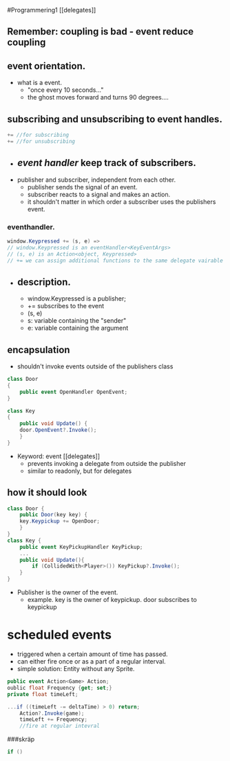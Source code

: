 #Programmering1 
[[delegates]]
## Remember: coupling is bad - event reduce coupling

## event orientation.

- what is a event.
  - "once every 10 seconds..."
  - the ghost moves forward and turns 90 degrees....

## subscribing and unsubscribing to event handles.
```C# 
+= //for subscribing
+= //for unsubscribing
```

- ## *event handler* keep track of subscribers.
- publisher and subscriber, independent from each other.
  - publisher sends the signal of an event.
  - subscriber reacts to a signal and makes an action.
  - it shouldn't matter in which order a subscriber uses the publishers event.

### eventhandler.
```c#
window.Keypressed += (s, e) =>
// window.Keypressed is an eventHandler<KeyEventArgs>
// (s, e) is an Action<object, Keypressed>
// += we can assign additional functions to the same delegate vairable (adds them together as a list).
```

- ## description.
	- window.Keypressed is a publisher;
	- += subscribes to the event
	- (s, e)
	- s: variable containing the "sender"
	- e: variable containing the argument
## encapsulation
- shouldn't invoke events outside of the publishers class
```C#
class Door
{
	public event OpenHandler OpenEvent;
}

class Key
{
	public void Update() {
	door.OpenEvent?.Invoke();
	}
}
```
- Keyword: event
[[delegates]]
  - prevents invoking a delegate from outside the publisher
  - similar to readonly, but for delegates
## how it should look
```C#
class Door {
	public Door(key key) {
	key.Keypickup += OpenDoor;
	}
}
class Key {
	public event KeyPickupHandler KeyPickup;
	...
	public void Update(){
		if (CollidedWith<Player>()) KeyPickup?.Invoke();
	}
}
```
- Publisher is the owner of the event.
  - example. key is the owner of keypickup. door subscribes to keypickup
# scheduled events
- triggered when a certain amount of time has passed.
- can either fire once or as a part of a regular interval.
- simple solution: Entity without any Sprite.
```C#
public event Action<Game> Action;
oublic float Frequency {get; set;}
private float timeLeft;

...if ((timeLeft -= deltaTime) > 0) return;
	Action?.Invoke(game);
	timeLeft += Frequency;
	//fire at regular intevral
```


###skräp
```c#
if ()
```